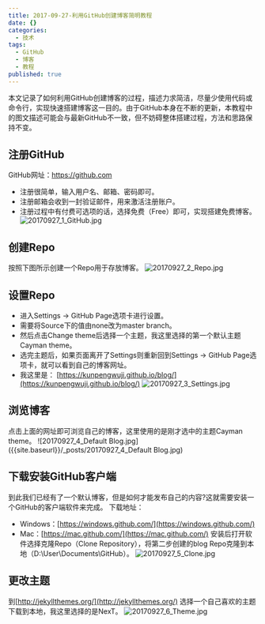 ```yaml
---
title: 2017-09-27-利用GitHub创建博客简明教程
date: {}
categories:
  - 技术
tags:
  - GitHub
  - 博客
  - 教程
published: true
---
```


本文记录了如何利用GitHub创建博客的过程，描述力求简洁，尽量少使用代码或命令行，实现快速搭建博客这一目的。由于GitHub本身在不断的更新，本教程中的图文描述可能会与最新GitHub不一致，但不妨碍整体搭建过程，方法和思路保持不变。

## 注册GitHub
GitHub网址：https://github.com 
- 注册很简单，输入用户名、邮箱、密码即可。
- 注册邮箱会收到一封验证邮件，用来激活注册账户。
- 注册过程中有付费可选项的话，选择免费（Free）即可，实现搭建免费博客。
![20170927_1_GitHub.jpg]({{site.baseurl}}/_posts/20170927_1_GitHub.jpg)

## 创建Repo
按照下图所示创建一个Repo用于存放博客。
![20170927_2_Repo.jpg]({{site.baseurl}}/_posts/20170927_2_Repo.jpg)

## 设置Repo
- 进入Settings -> GitHub Page选项卡进行设置。
- 需要将Source下的值由none改为master branch。
- 然后点击Change theme后选择一个主题，我这里选择的第一个默认主题Cayman theme。
- 选完主题后，如果页面离开了Settings则重新回到Settings -> GitHub Page选项卡，就可以看到自己的博客网址。
- 我这里是：
[https://kunpengwuji.github.io/blog/](https://kunpengwuji.github.io/blog/)
![20170927_3_Settings.jpg]({{site.baseurl}}/_posts/20170927_3_Settings.jpg)

## 浏览博客
点击上面的网址即可浏览自己的博客，这里使用的是刚才选中的主题Cayman theme。
![20170927_4_Default Blog.jpg]({{site.baseurl}}/_posts/20170927_4_Default Blog.jpg)


## 下载安装GitHub客户端
到此我们已经有了一个默认博客，但是如何才能发布自己的内容?这就需要安装一个GitHub的客户端软件来完成。
下载地址：
- Windows：[https://windows.github.com/](https://windows.github.com/)
- Mac：[https://mac.github.com/](https://mac.github.com/)
安装后打开软件选择克隆Repo（Clone Repository），将第二步创建的blog Repo克隆到本地（D:\User\Documents\GitHub）。
![20170927_5_Clone.jpg]({{site.baseurl}}/_posts/20170927_5_Clone.jpg)


## 更改主题
到[http://jekyllthemes.org/](http://jekyllthemes.org/) 选择一个自己喜欢的主题下载到本地，我这里选择的是NexT。
![20170927_6_Theme.jpg]({{site.baseurl}}/_posts/20170927_6_Theme.jpg)


## 

